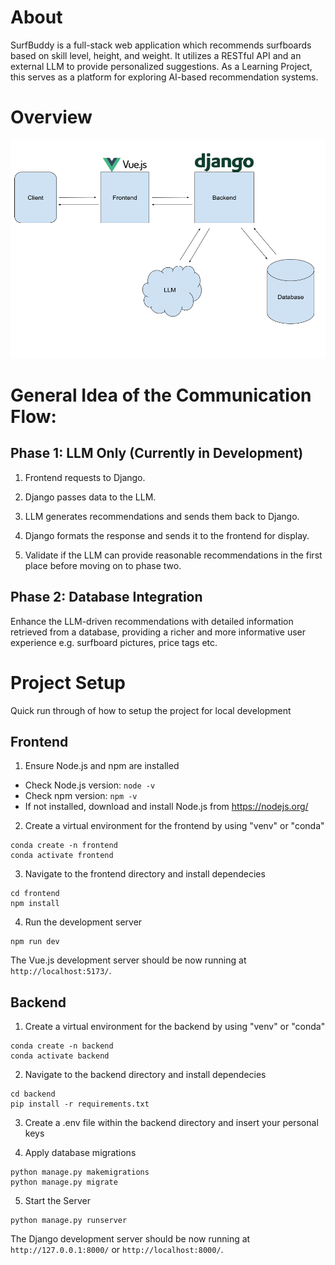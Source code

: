 # About

SurfBuddy is a full-stack web application which recommends surfboards based on skill level, height, and weight. It utilizes a RESTful API and an external LLM to provide personalized suggestions. As a Learning Project, this serves as a platform for exploring AI-based recommendation systems.

# Overview

<img src="frontend/src/assets/Overview.png" width="600" height="350">

# General Idea of the Communication Flow:

## Phase 1: LLM Only (Currently in Development)

1. Frontend requests to Django.
2. Django passes data to the LLM.
3. LLM generates recommendations and sends them back to Django.
4. Django formats the response and sends it to the frontend for display.

5. Validate if the LLM can provide reasonable recommendations in the first place before moving on to phase two.

## Phase 2: Database Integration

Enhance the LLM-driven recommendations with detailed information retrieved from a database, providing a richer and more informative user experience e.g. surfboard pictures, price tags etc.

# Project Setup

Quick run through of how to setup the project for local development

## Frontend

1. Ensure Node.js and npm are installed

- Check Node.js version: `node -v`
- Check npm version: `npm -v`
- If not installed, download and install Node.js from https://nodejs.org/

2. Create a virtual environment for the frontend by using "venv" or "conda"

```
conda create -n frontend
conda activate frontend
```

3. Navigate to the frontend directory and install dependecies

```
cd frontend
npm install
```

4. Run the development server

```
npm run dev
```

The Vue.js development server should be now running at `http://localhost:5173/`.

## Backend

1. Create a virtual environment for the backend by using "venv" or "conda"

```
conda create -n backend
conda activate backend
```

2. Navigate to the backend directory and install dependecies

```
cd backend
pip install -r requirements.txt
```

3. Create a .env file within the backend directory and insert your personal keys

4. Apply database migrations

```
python manage.py makemigrations
python manage.py migrate
```

5. Start the Server

```
python manage.py runserver
```

The Django development server should be now running at `http://127.0.0.1:8000/` or `http://localhost:8000/`.
